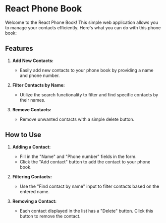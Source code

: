# React Phone Book

Welcome to the React Phone Book! This simple web application allows you to manage your contacts efficiently. Here's what you can do with this phone book:

## Features

1. **Add New Contacts:**
   - Easily add new contacts to your phone book by providing a name and phone number.

2. **Filter Contacts by Name:**
   - Utilize the search functionality to filter and find specific contacts by their names.

3. **Remove Contacts:**
   - Remove unwanted contacts with a simple delete button.

## How to Use

1. **Adding a Contact:**
   - Fill in the "Name" and "Phone number" fields in the form.
   - Click the "Add contact" button to add the contact to your phone book.

2. **Filtering Contacts:**
   - Use the "Find contact by name" input to filter contacts based on the entered name.

3. **Removing a Contact:**
   - Each contact displayed in the list has a "Delete" button. Click this button to remove the contact.

